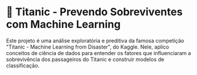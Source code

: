 # 🚢 Titanic - Prevendo Sobreviventes com Machine Learning

Este projeto é uma análise exploratória e preditiva da famosa competição "Titanic - Machine Learning from Disaster", do Kaggle. Nele, aplico conceitos de ciência de dados para entender os fatores que influenciaram a sobrevivência dos passageiros do Titanic e construir modelos de classificação.
